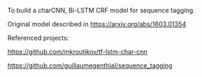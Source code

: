 To build a charCNN, Bi-LSTM CRF model for sequence tagging.


Original model described in https://arxiv.org/abs/1603.01354


Referenced projects:

https://github.com/mkroutikov/tf-lstm-char-cnn

https://github.com/guillaumegenthial/sequence_tagging
